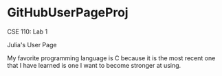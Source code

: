 # GitHubUserPageProj
CSE 110: Lab 1

Julia's User Page

My favorite programming language is C because it is the most recent one that I have learned is one I want to become stronger at using. 
